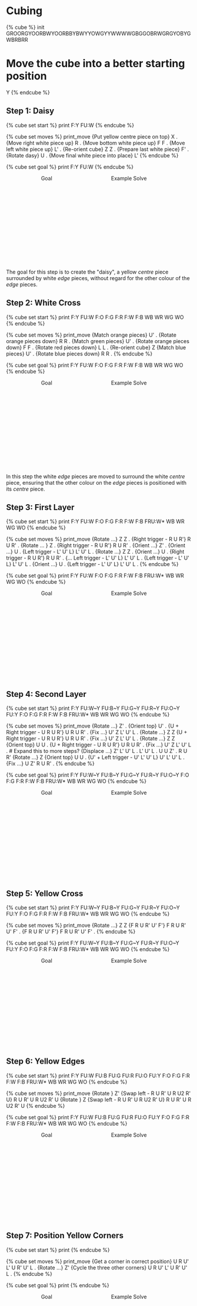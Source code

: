 <html>
<title>Cubing</title>
<head>
    <style>
    .cube {
        display: inline-block;
        width: 220px;
        height: 240px;
    }
    .cube .caption {text-align: center; }
    </style>
    <script type="text/javascript" src="js/AnimCube3.js">
    </script>
</head>
<body>

# Cubing

{% cube %}
init GROORGYOORBWYOORBBYBWYYOWGYYWWWWGBGGOBRWGRGYOBYGWBRBRR
# Move the cube into a better starting position
Y
{% endcube %}





## Step 1: Daisy

{% cube set start %}
print F:Y FU:W
{% endcube %}

{% cube set moves %}
print_move {Put yellow centre piece on top} X .
           {Move right white piece up} R .
           {Move bottom white piece up} F F .
           {Move left white piece up} L' .
           {Re-orient cube} Z Z .
           {Prepare last white piece} F' .
           {Rotate dasy} U .
           {Move final white piece into place} L'
{% endcube %}

{% cube set goal %}
print F:Y FU:W
{% endcube %}

<div class="cube">
<script>AnimCube3("facelets={{ goal }}&edit=0");</script>
<div class="caption">Goal</div>
</div>

<div class="cube">
<script>AnimCube3("facelets={{ start }}&edit=0&move={{ moves }}&repeat=0&hint=7&scale=3");</script>
<div class="caption">Example Solve</div>
</div>

The goal for this step is to create the "daisy", a yellow *centre* piece surrounded by white *edge* pieces, without regard for the other colour of the *edge* pieces.





## Step 2: White Cross

{% cube set start %}
print F:Y FU:W F:O F:G F:R F:W F:B WB WR WG WO
{% endcube %}

{% cube set moves %}
print_move {Match orange pieces} U' .
           {Rotate orange pieces down} R R .
           {Match green pieces} U' .
           {Rotate orange pieces down} F F .
           {Rotate red pieces down} L L .
           {Re-orient cube} Z
           {Match blue pieces} U' .
           {Rotate blue pieces down} R R .
{% endcube %}

{% cube set goal %}
print F:Y FU:W F:O F:G F:R F:W F:B WB WR WG WO
{% endcube %}

<div class="cube">
<script>
AnimCube3("facelets={{ goal }}&edit=0&hint=7&scale=3");
</script>
<div class="caption">Goal</div>
</div>

<div class="cube">
<script>
AnimCube3("facelets={{ start }}&edit=0&hint=7&scale=3&repeat=0&move={{ moves}}");
</script>
<div class="caption">Example Solve</div>
</div>

In this step the white *edge* pieces are moved to surround the white *centre* piece, ensuring that the other colour on the *edge* pieces is positioned with its *centre* piece.





## Step 3: First Layer

{% cube set start %}
print F:Y FU:W F:O F:G F:R F:W F:B FRU:W* WB WR WG WO
{% endcube %}

{% cube set moves %}
print_move {Rotate ...} Z Z .
           {Right trigger - R U R'} R U R' .
           {Rotate ... } Z .
           {Right trigger - R U R'} R U R' .
           {Orient ...} Z' .
           {Orient ...} U .
           {Left trigger - L' U' L} L' U' L .
           {Rotate ...} Z Z .
           {Orient ...} U .
           {Right trigger - R U R'} R U R' .
           {... Left trigger - L' U' L} L' U' L .
           {Left trigger - L' U' L} L' U' L .
           {Orient ...} U .
           {Left trigger - L' U' L} L' U' L .
{% endcube %}

{% cube set goal %}
print F:Y FU:W F:O F:G F:R F:W F:B FRU:W* WB WR WG WO
{% endcube %}

<div class="cube">
<script>
AnimCube3("facelets={{ goal }}&edit=0&hint=7&scale=3");
</script>
<div class="caption">Goal</div>
</div>

<div class="cube">
<script>
AnimCube3("facelets={{ start }}&edit=0&hint=7&scale=3&move={{ moves }}");
</script>
<div class="caption">Example Solve</div>
</div>
</body>
</html>


## Step 4: Second Layer

{% cube set start %}
print F:Y FU:W~Y FU:B~Y FU:G~Y FU:R~Y FU:O~Y FU:Y F:O F:G F:R F:W F:B FRU:W* WB WR WG WO
{% endcube %}

{% cube set moves %}
print_move {Rotate ...} Z' .
           {Orient top} U' .
           {U + Right trigger - U R U R'} U R U R' .
           {Fix ...} U' Z L' U' L .
           {Rotate ...} Z Z
           {U + Right trigger - U R U R'} U R U R' .
           {Fix ...} U' Z L' U' L .
           {Rotate ...} Z Z
           {Orient top} U U .
           {U + Right trigger - U R U R'} U R U R' .
           {Fix ...} U' Z L' U' L .
           # Expand this to more steps?
           {Displace ...} Z' L' U' L . L' U' L . U U Z' . R U R'
           {Rotate ...} Z
           {Orient top} U U .
           {U' + Left trigger - U' L' U' L} U' L' U' L .
           {Fix ...} U Z' R U R' .
{% endcube %}

{% cube set goal %}
print F:Y FU:W~Y FU:B~Y FU:G~Y FU:R~Y FU:O~Y F:O F:G F:R F:W F:B FRU:W* WB WR WG WO
{% endcube %}

<div class="cube">
<script>
AnimCube3("facelets={{ goal }}&edit=0&hint=7&scale=3");
</script>
<div class="caption">Goal</div>
</div>

<div class="cube">
<script>
AnimCube3("facelets={{ start }}&edit=0&hint=7&scale=3&move={{ moves }}");
</script>
<div class="caption">Example Solve</div>
</div>




## Step 5: Yellow Cross

{% cube set start %}
print F:Y FU:W~Y FU:B~Y FU:G~Y FU:R~Y FU:O~Y FU:Y F:O F:G F:R F:W F:B FRU:W* WB WR WG WO
{% endcube %}

{% cube set moves %}
print_move {Rotate ...} Z Z
           {F R U R' U' F'} F R U R' U' F' .
           {F R U R' U' F'} F R U R' U' F' .
{% endcube %}

{% cube set goal %}
print F:Y FU:W~Y FU:B~Y FU:G~Y FU:R~Y FU:O~Y FU:Y F:O F:G F:R F:W F:B FRU:W* WB WR WG WO
{% endcube %}

<div class="cube">
<script>
AnimCube3("facelets={{ goal }}&edit=0&hint=7&scale=3");
</script>
<div class="caption">Goal</div>
</div>

<div class="cube">
<script>
AnimCube3("facelets={{ start }}&edit=0&hint=7&scale=3&move={{ moves }}");
</script>
<div class="caption">Example Solve</div>
</div>




## Step 6: Yellow Edges

{% cube set start %}
print F:Y FU:W FU:B FU:G FU:R FU:O FU:Y F:O F:G F:R F:W F:B FRU:W* WB WR WG WO
{% endcube %}

{% cube set moves %}
print_move {Rotate } Z'
           {Swap left - R U R' U R U2 R' U} R U R' U R U2 R' U
           {Rotate } Z
           {Swap left - R U R' U R U2 R' U} R U R' U R U2 R' U
{% endcube %}

{% cube set goal %}
print F:Y FU:W FU:B FU:G FU:R FU:O FU:Y F:O F:G F:R F:W F:B FRU:W* WB WR WG WO
{% endcube %}

<div class="cube">
<script>
AnimCube3("facelets={{ goal }}&edit=0&hint=7&scale=3");
</script>
<div class="caption">Goal</div>
</div>

<div class="cube">
<script>
AnimCube3("facelets={{ start }}&edit=0&hint=7&scale=3&move={{ moves }}");
</script>
<div class="caption">Example Solve</div>
</div>




## Step 7: Position Yellow Corners

{% cube set start %}
print
{% endcube %}

{% cube set moves %}
print_move {Get a corner in correct position} U R U' L' U R' U' L .
           {Rotate ...} Z'
           {Cycle the three other corners} U R U' L' U R' U' L .
{% endcube %}

{% cube set goal %}
print
{% endcube %}

<div class="cube">
<script>
AnimCube3("facelets={{ goal }}&edit=0&hint=7&scale=3");
</script>
<div class="caption">Goal</div>
</div>

<div class="cube">
<script>
AnimCube3("facelets={{ start }}&edit=0&hint=7&scale=3&move={{ moves }}");
</script>
<div class="caption">Example Solve</div>
</div>


</body>
</html>
